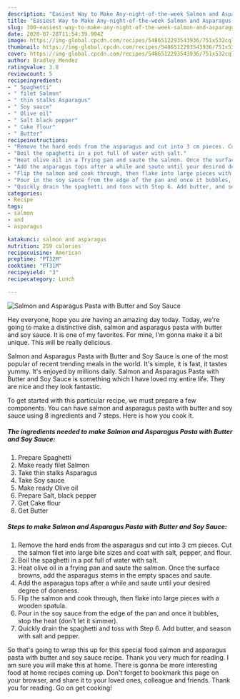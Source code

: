 ```yaml
---
description: "Easiest Way to Make Any-night-of-the-week Salmon and Asparagus Pasta with Butter and Soy Sauce"
title: "Easiest Way to Make Any-night-of-the-week Salmon and Asparagus Pasta with Butter and Soy Sauce"
slug: 300-easiest-way-to-make-any-night-of-the-week-salmon-and-asparagus-pasta-with-butter-and-soy-sauce
date: 2020-07-28T11:54:39.994Z
image: https://img-global.cpcdn.com/recipes/5486512293543936/751x532cq70/salmon-and-asparagus-pasta-with-butter-and-soy-sauce-recipe-main-photo.jpg
thumbnail: https://img-global.cpcdn.com/recipes/5486512293543936/751x532cq70/salmon-and-asparagus-pasta-with-butter-and-soy-sauce-recipe-main-photo.jpg
cover: https://img-global.cpcdn.com/recipes/5486512293543936/751x532cq70/salmon-and-asparagus-pasta-with-butter-and-soy-sauce-recipe-main-photo.jpg
author: Bradley Mendez
ratingvalue: 3.8
reviewcount: 5
recipeingredient:
- " Spaghetti"
- " filet Salmon"
- " thin stalks Asparagus"
- " Soy sauce"
- " Olive oil"
- " Salt black pepper"
- " Cake flour"
- " Butter"
recipeinstructions:
- "Remove the hard ends from the asparagus and cut into 3 cm pieces. Cut the salmon filet into large bite sizes and coat with salt, pepper, and flour."
- "Boil the spaghetti in a pot full of water with salt."
- "Heat olive oil in a frying pan and saute the salmon. Once the surface browns, add the asparagus stems in the empty spaces and saute."
- "Add the asparagus tops after a while and saute until your desired degree of doneness."
- "Flip the salmon and cook through, then flake into large pieces with a wooden spatula."
- "Pour in the soy sauce from the edge of the pan and once it bubbles, stop the heat (don&#39;t let it simmer)."
- "Quickly drain the spaghetti and toss with Step 6. Add butter, and season with salt and pepper."
categories:
- Recipe
tags:
- salmon
- and
- asparagus

katakunci: salmon and asparagus 
nutrition: 259 calories
recipecuisine: American
preptime: "PT32M"
cooktime: "PT31M"
recipeyield: "3"
recipecategory: Lunch

---
```



![Salmon and Asparagus Pasta with Butter and Soy Sauce](https://img-global.cpcdn.com/recipes/5486512293543936/751x532cq70/salmon-and-asparagus-pasta-with-butter-and-soy-sauce-recipe-main-photo.jpg)

Hey everyone, hope you are having an amazing day today. Today, we're going to make a distinctive dish, salmon and asparagus pasta with butter and soy sauce. It is one of my favorites. For mine, I'm gonna make it a bit unique. This will be really delicious.



Salmon and Asparagus Pasta with Butter and Soy Sauce is one of the most popular of recent trending meals in the world. It's simple, it is fast, it tastes yummy. It's enjoyed by millions daily. Salmon and Asparagus Pasta with Butter and Soy Sauce is something which I have loved my entire life. They are nice and they look fantastic.


To get started with this particular recipe, we must prepare a few components. You can have salmon and asparagus pasta with butter and soy sauce using 8 ingredients and 7 steps. Here is how you cook it.

<!--inarticleads1-->

##### The ingredients needed to make Salmon and Asparagus Pasta with Butter and Soy Sauce:

1. Prepare  Spaghetti
1. Make ready  filet Salmon
1. Take  thin stalks Asparagus
1. Take  Soy sauce
1. Make ready  Olive oil
1. Prepare  Salt, black pepper
1. Get  Cake flour
1. Get  Butter




<!--inarticleads2-->

##### Steps to make Salmon and Asparagus Pasta with Butter and Soy Sauce:

1. Remove the hard ends from the asparagus and cut into 3 cm pieces. Cut the salmon filet into large bite sizes and coat with salt, pepper, and flour.
1. Boil the spaghetti in a pot full of water with salt.
1. Heat olive oil in a frying pan and saute the salmon. Once the surface browns, add the asparagus stems in the empty spaces and saute.
1. Add the asparagus tops after a while and saute until your desired degree of doneness.
1. Flip the salmon and cook through, then flake into large pieces with a wooden spatula.
1. Pour in the soy sauce from the edge of the pan and once it bubbles, stop the heat (don&#39;t let it simmer).
1. Quickly drain the spaghetti and toss with Step 6. Add butter, and season with salt and pepper.




So that's going to wrap this up for this special food salmon and asparagus pasta with butter and soy sauce recipe. Thank you very much for reading. I am sure you will make this at home. There is gonna be more interesting food at home recipes coming up. Don't forget to bookmark this page on your browser, and share it to your loved ones, colleague and friends. Thank you for reading. Go on get cooking!
